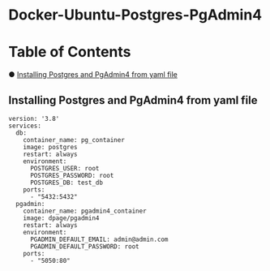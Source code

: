 # Docker-Ubuntu-Postgres-PgAdmin4

# Table of Contents

● [Installing Postgres and PgAdmin4 from yaml file](#installingpostgres)<br/>
<!-- 
● [Installing Docker Ubuntu on Windows](#installingubuntu)<br/>
&emsp;◌ [Pull a Base Image](#pullubuntuimage)<br/>
&emsp;◌ [Create a New Linux Container](#creatinganewlinux)<br/>

## Installing Docker Ubuntu on Windows <a name="installingubuntu"></a>

### Pull a Base Image <a name="pullubuntuimage"></a>

Before creating a Linux container, you need to pull a base image from Docker’s repository. Open a PowerShell or command prompt and use the following command to pull the latest Ubuntu base image from the repository:

**_docker pull ubuntu_**

<img src="https://user-images.githubusercontent.com/69978184/146469360-95744a7c-6795-4005-a1cd-f27981eacbd2.png" width="600" height="400"/>

If you wanna remove the image just check the Image ID with docker images, and then remove it by executing the command "docker rmi <your-image-id>"</a>

**_docker rmi <your-image-id>_**

<img src="https://user-images.githubusercontent.com/69978184/146469898-142e11eb-a0b9-4cd3-810f-9aa4741cf4fa.png" width="600" height="400"/>

<img src="https://user-images.githubusercontent.com/69978184/146470340-02a0dabc-2cdf-434f-b959-57e44d60f9ab.png" width="600" height="400"/>

Using the above command will pull the latest available version of Ubuntu from the repository. If you want to pull a specific version of Ubuntu, use a tag as shown here:

**_docker pull ubuntu:18.04_**
 
<img src="https://user-images.githubusercontent.com/69978184/146472583-763510dd-3a9a-42ce-96a7-b59db6455a90.png" width="600" height="400"/>

If you want to search the repository for Ubuntu images, use search as shown below:

**_docker search ubuntu_**

To list the available images on the local computer, including information about image size, image ID, and tags:

**_docker images_**

### Create a New Linux Container <a name="creatinganewlinux"></a>

To create a new Linux container, we need the ID of the base image and the docker run command. In the command below, I’ve used the image ID for the latest version of Ubuntu in my local repository, and the bash terminal will launch once the container has started:
 
docker run -i -t cd6d8154f1e1 /bin/bash

<img src="https://user-images.githubusercontent.com/69978184/146474096-8962ea54-4629-42c8-aa0c-97edefcac4d0.png" width="600" height="400"/>

The -i and -t parameters allow the bash process to start in the container, attaches the console to the process’s standard input, output, and standard error, and allocates a pseudo-tty text-only console. Once the container has been created, you’ll be presented with a bash prompt. Type hostname and press ENTER to see the container’s Linux hostname. You can stop the container at any time by typing exit and pressing ENTER. Exiting a container stops it from running.
-->

## Installing Postgres and PgAdmin4 from yaml file <a name="installingpostgres"></a>

    version: '3.8'
    services:
      db:
        container_name: pg_container
        image: postgres
        restart: always
        environment:
          POSTGRES_USER: root
          POSTGRES_PASSWORD: root
          POSTGRES_DB: test_db
        ports:
          - "5432:5432"
      pgadmin:
        container_name: pgadmin4_container
        image: dpage/pgadmin4
        restart: always
        environment:
          PGADMIN_DEFAULT_EMAIL: admin@admin.com
          PGADMIN_DEFAULT_PASSWORD: root
        ports:
          - "5050:80"


<!-- https://petri.com/docker-for-windows-create-a-linux-container-on-windows-10
-->
